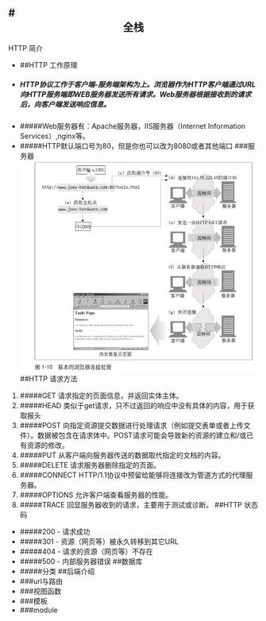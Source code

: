 #<center>全栈
----------
HTTP 简介
+ ##HTTP 工作原理
+ ##### HTTP协议工作于客户端-服务端架构为上。浏览器作为HTTP客户端通过URL向HTTP服务端即WEB服务器发送所有请求。Web服务器根据接收到的请求后，向客户端发送响应信息。
+ #####Web服务器有：Apache服务器，IIS服务器（Internet Information Services）,nginx等。
+ #####HTTP默认端口号为80，但是你也可以改为8080或者其他端口
###服务器
![图解](tcp1.png)
##HTTP 请求方法
1. #####GET	请求指定的页面信息，并返回实体主体。
2. #####HEAD  类似于get请求，只不过返回的响应中没有具体的内容，用于获取报头
3. #####POST 向指定资源提交数据进行处理请求（例如提交表单或者上传文件）。数据被包含在请求体中。POST请求可能会导致新的资源的建立和/或已有资源的修改。
4. #####PUT	从客户端向服务器传送的数据取代指定的文档的内容。
5. #####DELETE	请求服务器删除指定的页面。
6. #####CONNECT	HTTP/1.1协议中预留给能够将连接改为管道方式的代理服务器。
7. #####OPTIONS	允许客户端查看服务器的性能。
8. #####TRACE	回显服务器收到的请求，主要用于测试或诊断。
##HTTP 状态码
* #####200 - 请求成功
* #####301 - 资源（网页等）被永久转移到其它URL
* #####404 - 请求的资源（网页等）不存在
* #####500 - 内部服务器错误
##数据库
* #####分类
##后端介绍
* ###url与路由
* ###视图函数
* ###模板
* ###module
